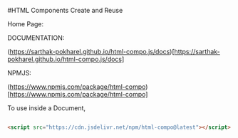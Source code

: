 #HTML Components Create and Reuse

Home Page:

[](https://sarthak-pokharel.github.io/html-compo.js/)

DOCUMENTATION:

(https://sarthak-pokharel.github.io/html-compo.js/docs)[https://sarthak-pokharel.github.io/html-compo.js/docs]

NPMJS:

(https://www.npmjs.com/package/html-compo)[https://www.npmjs.com/package/html-compo]


To use inside a Document,

```html

<script src="https://cdn.jsdelivr.net/npm/html-compo@latest"></script>

```


